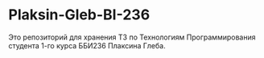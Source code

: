# Plaksin-Gleb-BI-236
Это репозиторий для хранения ТЗ по Технологиям Программирования студента 1-го курса ББИ236 Плаксина Глеба.
